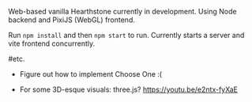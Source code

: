 Web-based vanilla Hearthstone currently in development. Using Node backend and PixiJS (WebGL) frontend.

Run `npm install` and then `npm start` to run. Currently starts a server and vite frontend concurrently.


#etc.

- Figure out how to implement Choose One :(

- For some 3D-esque visuals: three.js? https://youtu.be/e2ntx-fyXaE

